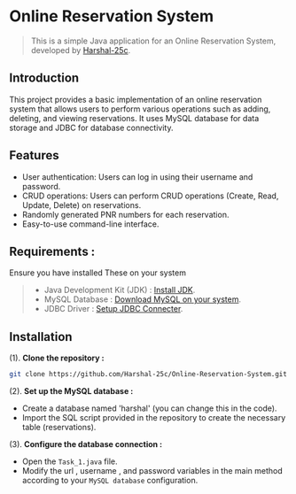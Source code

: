 # Online Reservation System

> This is a simple Java application for an Online Reservation System, developed by [Harshal-25c](https://github.com/Harshal-25c).

## Introduction

This project provides a basic implementation of an online reservation system that allows users to perform various operations such as adding, deleting, and viewing reservations. It uses MySQL database for data storage and JDBC for database connectivity.

## Features

- User authentication: Users can log in using their username and password.
- CRUD operations: Users can perform CRUD operations (Create, Read, Update, Delete) on reservations.
- Randomly generated PNR numbers for each reservation.
- Easy-to-use command-line interface.

## Requirements :
Ensure you have installed These on your system

> - Java Development Kit (JDK) : [Install JDK](https://www.oracle.com/in/java/technologies/downloads/).
> - MySQL Database : [Download MySQL on your system](https://www.mysql.com/downloads/).
> - JDBC Driver : [Setup JDBC Connecter](https://dev.mysql.com/downloads/connector/j/).

## Installation

(1). **Clone the repository :**

   ```bash
   git clone https://github.com/Harshal-25c/Online-Reservation-System.git
   ```


(2). **Set up the MySQL database :**

- Create a database named 'harshal' (you can change this in the code).
- Import the SQL script provided in the repository to create the necessary table (reservations).


(3). **Configure the database connection :**

- Open the `Task_1.java` file.
- Modify the url , username , and password variables in the main method according to your `MySQL database` configuration.
   
